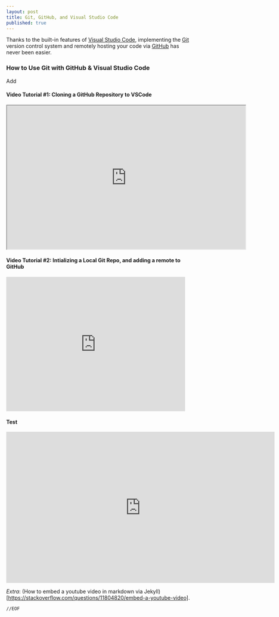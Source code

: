 ```yaml
---
layout: post
title: Git, GitHub, and Visual Studio Code
published: true
---
```

Thanks to the built-in features of [Visual Studio Code](https://code.visualstudio.com/), implementing the [Git](https://git-scm.com/) version control system and remotely hosting your code via [GitHub](https://github.com/) has never been easier.

### How to Use Git with GitHub & Visual Studio Code
Add

#### Video Tutorial #1: Cloning a GitHub Repository to VSCode
<iframe width="640" height="385"
src="https://www.youtube.com/embed/9cMWR-EGFuY" 
frameborder="1"></iframe>

#### Video Tutorial #2: Intializing a Local Git Repo, and adding a remote to GitHub
<iframe width="480" height="360"
src="https://www.youtube.com/embed/I7WfxhF2wEg"
frameborder="0" 
allow="accelerometer; autoplay; encrypted-media; gyroscope; picture-in-picture" 
allowfullscreen></iframe>

#### Test
<iframe width="720" height="405" src="https://www.youtube.com/embed/MUQfKFzIOeU" frameborder="0" allow="accelerometer; autoplay; encrypted-media; gyroscope; picture-in-picture" allowfullscreen=""></iframe>

*Extra*: (How to embed a youtube video in markdown via Jekyll)[https://stackoverflow.com/questions/11804820/embed-a-youtube-video].

`//EOF`